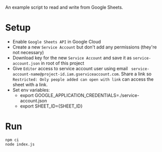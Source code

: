 An example script to read and write from Google Sheets.

# Setup

- Enable `Google Sheets API` in Google Cloud
- Create a new `Service Account` but don't add any permissions (they're not necessary)
- Download key for the new `Service Account` and save it as `service-account.json` in root of this project
- Give `Editor` access to service account user using email ` service-account-name@project-id.iam.gserviceaccount.com`. Share a link so `Restricted: Only people added can open with link` can access the sheet with a link.
- Set env variables:
  - export GOOGLE_APPLICATION_CREDENTIALS=./service-account.json
  - export SHEET_ID={SHEET_ID}

# Run

```
npm ci
node index.js
```
